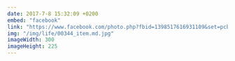 ```yaml
---
date: 2017-7-8 15:32:09 +0200
embed: "facebook"
link: "https://www.facebook.com/photo.php?fbid=1398517616931109&set=pcb.1398519653597572&type=3&theater"
img: "/img/life/00344_item.md.jpg"
imageWidth: 300
imageHeight: 225
---
```


